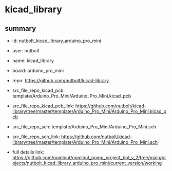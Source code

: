 # kicad_library
 
## summary 
* id: nutbolt_kicad_library_arduino_pro_mini
* user: nutbolt
* name: kicad_library
* board: arduino_pro_mini
* repo: https://github.com/nutbolt/kicad-library
* src_file_repo_kicad_pcb: template/Arduino_Pro_Mini/Arduino_Pro_Mini.kicad_pcb
* src_file_repo_kicad_pcb_link: https://github.com/nutbolt/kicad-library/tree/master/template/Arduino_Pro_Mini/Arduino_Pro_Mini.kicad_pcb


* src_file_repo_sch: template/Arduino_Pro_Mini/Arduino_Pro_Mini.sch
* src_file_repo_sch_link: https://github.com/nutbolt/kicad-library/tree/master/template/Arduino_Pro_Mini/Arduino_Pro_Mini.sch
* full details link: https://github.com/oomlout/oomlout_oomp_project_bot_v_2/tree/main/projects/nutbolt_kicad_library_arduino_pro_mini/current_version/working  







